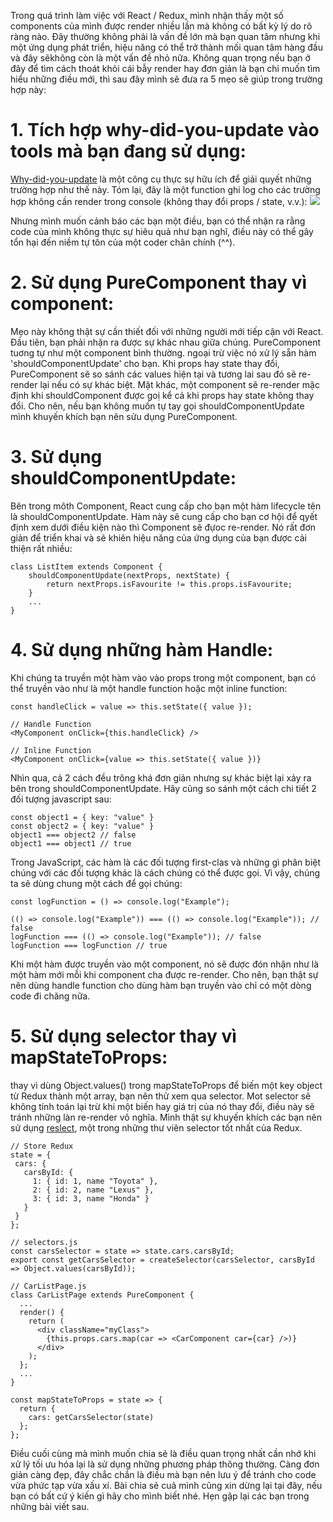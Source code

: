 Trong quá trình làm việc với React / Redux, mình nhận thấy một số components của mình được render nhiều lần mà không có bất kỳ lý do rõ ràng nào. Đây thường không phải là vấn đề lớn mà bạn quan tâm nhưng khi một ứng dụng phát triển, hiệu năng có thể trở thành mối quan tâm hàng đầu và đây sẽkhông còn là một vấn đề nhỏ nữa. Không quan trọng nếu bạn ở đây để tìm cách thoát khỏi cái bẫy render hay đơn giản là bạn chỉ muốn tìm hiểu những điều mới, thì sau đây mình sẽ đưa ra 5 mẹo sẽ giúp trong trường hợp này:

# 1. Tích hợp why-did-you-update vào tools mà bạn đang sử dụng:

[Why-did-you-update](https://github.com/maicki/why-did-you-update) là một công cụ thực sự hữu ích để giải quyết những trường hợp như thế này. Tóm lại, đây là một function ghi log cho các trường hợp không cần render trong console (không thay đổi props / state, v.v.):
![](https://images.viblo.asia/4eb09960-2b40-454b-8081-4edb9c65bc34.png)

Nhưng mình muốn cảnh báo các bạn một điều, bạn có thể nhận ra rằng code của mình không thực sự hiêu quả như bạn nghĩ, điều này có thể gây tổn hại đến niềm tự tôn của một coder chân chính (^^).
# 2. Sử dụng PureComponent thay vì component:

Mẹo này không thật sự cần thiết đối với những người mới tiếp cận với React. Đầu tiên, bạn phải nhận ra được sự khác nhau giữa chúng.
PureComponent tuơng tự như một component bình thường. ngoại trừ việc nó xử lý sẵn hàm 'shouldComponentUpdate' cho bạn. Khi props hay state thay đổi, PureComponent sẽ so sánh các values hiện tại và tương lai sau đó sẽ re-render lại nếu có sự khác biệt. Mặt khác, một component sẽ re-render mặc định khi shouldComponent được goị kể cả khi props hay state không thay đổi.
Cho nên, nếu bạn không muốn tự tay gọi shouldComponentUpdate mình khuyến khích bạn nên sửu dụng PureComponent.

# 3. Sử dụng shouldComponentUpdate:

Bên trong môth Component, React cung cấp cho bạn một hàm lifecycle tên là shouldComponentUpdate. Hàm này sẽ cung cấp cho bạn cơ hội để qyết định xem dưới điều kiện nào thì Component sẽ đựoc re-render. Nó rất đơn giản để triển khai và sẽ khiên hiệu năng của ứng dụng của bạn được cải thiện rất nhiều:
```
class ListItem extends Component {
    shouldComponentUpdate(nextProps, nextState) {
        return nextProps.isFavourite != this.props.isFavourite;
    }
    ...
}
```

# 4.  Sử dụng những hàm Handle:

Khi chúng ta truyền một hàm vào vào props trong một component, bạn có thể truyền vào như là một handle function hoặc một inline function:
```
const handleClick = value => this.setState({ value });

// Handle Function
<MyComponent onClick={this.handleClick} />

// Inline Function
<MyComponent onClick={value => this.setState({ value })}
```
Nhìn qua, cả 2 cách đều trông khá đơn giản nhưng sự khác biệt lại xảy ra bên trong shouldComponentUpdate. Hãy cũng so sánh một cách chi tiết 2 đối tượng javascript sau:
```
const object1 = { key: "value" }
const object2 = { key: "value" }
object1 === object2 // false
object1 === object1 // true
```
Trong JavaScript, các hàm là các đối tượng first-clas và những gì phân biệt chúng với các đối tượng khác là cách chúng có thể được gọi. Vì vậy, chúng ta sẽ dùng chung một cách để gọi chúng:
```
const logFunction = () => console.log("Example");

(() => console.log("Example")) === (() => console.log("Example")); // false
logFunction === (() => console.log("Example")); // false
logFunction === logFunction // true
```
Khi một hàm được truyền vào một component, nó sẽ được đón nhận như là một hàm mới mỗi khi component cha được re-render. Cho nên, bạn thật sự nên dùng handle function cho dùng hàm bạn truyền vào chỉ có một dòng code đi chăng nữa.
# 5. Sử dụng selector thay vì mapStateToProps:

thay vì dùng Object.values() trong mapStateToProps để biến một key object từ Redux thành một array, bạn nên thử xem qua selector. Mot selector sẽ không tính toán lại trừ khi một biến hay giá trị của nó thay đổi, điều này sẽ tránh những làn re-render vô nghĩa. Mình thật sự khuyến khích các bạn nên sử dụng [reslect](https://github.com/reduxjs/reselect), một trong những thư viên selector tốt nhất của Redux.
```
// Store Redux
state = {
 cars: {
   carsById: {
     1: { id: 1, name "Toyota" },
     2: { id: 2, name "Lexus" },
     3: { id: 3, name "Honda" }
   }
 }
};

// selectors.js
const carsSelector = state => state.cars.carsById;
export const getCarsSelector = createSelector(carsSelector, carsById => Object.values(carsById));

// CarListPage.js
class CarListPage extends PureComponent {
  ...
  render() {
    return (
      <div className="myClass">
        {this.props.cars.map(car => <CarComponent car={car} />)}
      </div>
    );
  };
  ...
}
  
const mapStateToProps = state => {
  return {
    cars: getCarsSelector(state)
  };
};
```

Điều cuối cùng mà mình muốn chia sẻ là điều quan trọng nhất cần nhớ khi xử lý tối ưu hóa lại là sử dụng những phương pháp thông thường. Càng đơn giản càng đẹp, đây chắc chắn là điều mà bạn nên lưu ý để tránh cho code vừa phức tạp vừa xấu xí.
Bài chia sẻ cuả mình cũng xin dừng lại tại đây, nếu bạn có bất cứ ý kiến gì hãy cho mình biết nhé. Hẹn gặp lại các bạn trong những bài viết sau.